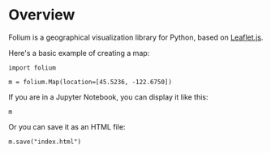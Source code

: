 Overview
==========

Folium is a geographical visualization library for Python, based on
[Leaflet.js](https://leafletjs.com/).

Here's a basic example of creating a map:

```{code-cell} ipython3
import folium

m = folium.Map(location=[45.5236, -122.6750])
```

If you are in a Jupyter Notebook, you can display it like this:

```{code-cell} ipython3
m
```

Or you can save it as an HTML file:

```{code-cell} ipython3
m.save("index.html")
```
